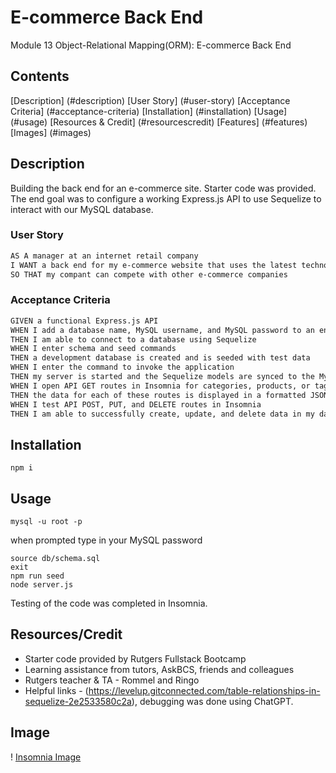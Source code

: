 # E-commerce Back End 
Module 13 Object-Relational Mapping(ORM): E-commerce Back End

## Contents
[Description] (#description)
[User Story] (#user-story)
[Acceptance Criteria] (#acceptance-criteria)
[Installation] (#installation)
[Usage] (#usage)
[Resources & Credit] (#resourcescredit)
[Features] (#features)
[Images] (#images)

## Description
Building the back end for an e-commerce site. Starter code was provided. The end goal was to configure a working Express.js API to use Sequelize to interact with our MySQL database.

### User Story
```md
AS A manager at an internet retail company
I WANT a back end for my e-commerce website that uses the latest technologies
SO THAT my compant can compete with other e-commerce companies
```

### Acceptance Criteria
```md
GIVEN a functional Express.js API
WHEN I add a database name, MySQL username, and MySQL password to an environment variable file
THEN I am able to connect to a database using Sequelize
WHEN I enter schema and seed commands
THEN a development database is created and is seeded with test data
WHEN I enter the command to invoke the application
THEN my server is started and the Sequelize models are synced to the MySQL database
WHEN I open API GET routes in Insomnia for categories, products, or tags
THEN the data for each of these routes is displayed in a formatted JSON
WHEN I test API POST, PUT, and DELETE routes in Insomnia
THEN I am able to successfully create, update, and delete data in my database
```

## Installation
```
npm i
```

## Usage
```
mysql -u root -p
```
when prompted type in your MySQL password
```
source db/schema.sql
exit
npm run seed
node server.js
```

Testing of the code was completed in Insomnia.

## Resources/Credit
* Starter code provided by Rutgers Fullstack Bootcamp
* Learning assistance from tutors, AskBCS, friends and colleagues
* Rutgers teacher & TA - Rommel and Ringo
* Helpful links - (https://levelup.gitconnected.com/table-relationships-in-sequelize-2e2533580c2a), debugging was done using ChatGPT.

## Image
! [Insomnia Image]()